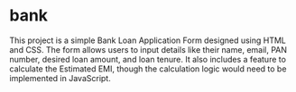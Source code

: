 # bank
This project is a simple Bank Loan Application Form designed using HTML and CSS. The form allows users to input details like their name, email, PAN number, desired loan amount, and loan tenure. It also includes a feature to calculate the Estimated EMI, though the calculation logic would need to be implemented in JavaScript.
